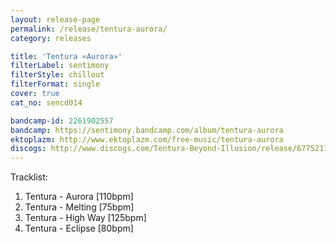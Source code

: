 ```yaml
---
layout: release-page
permalink: /release/tentura-aurora/
category: releases

title: 'Tentura «Aurora»'
filterLabel: sentimony
filterStyle: chillout
filterFormat: single
cover: true
cat_no: sencd014

bandcamp-id: 2261902557
bandcamp: https://sentimony.bandcamp.com/album/tentura-aurora
ektoplazm: http://www.ektoplazm.com/free-music/tentura-aurora
discogs: http://www.discogs.com/Tentura-Beyond-Illusion/release/6775211
---
```


Tracklist:

01. Tentura - Aurora [110bpm]
02. Tentura - Melting [75bpm]
03. Tentura - High Way [125bpm]
04. Tentura - Eclipse [80bpm]
